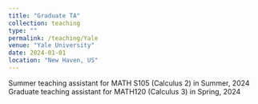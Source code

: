 ```yaml
---
title: "Graduate TA"
collection: teaching
type: ""
permalink: /teaching/Yale
venue: "Yale University"
date: 2024-01-01
location: "New Haven, US"
---
```


Summer teaching assistant for MATH S105 (Calculus 2) in Summer, 2024
Graduate teaching assistant for MATH120 (Calculus 3) in Spring, 2024